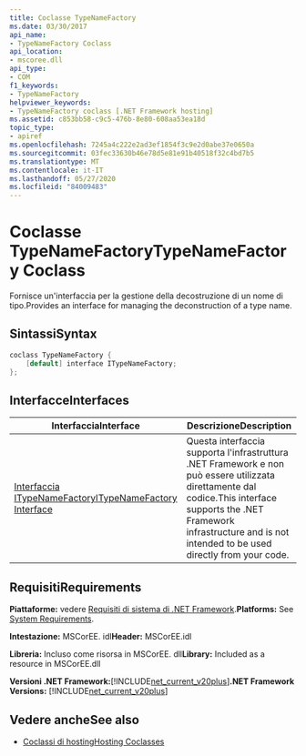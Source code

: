 ```yaml
---
title: Coclasse TypeNameFactory
ms.date: 03/30/2017
api_name:
- TypeNameFactory Coclass
api_location:
- mscoree.dll
api_type:
- COM
f1_keywords:
- TypeNameFactory
helpviewer_keywords:
- TypeNameFactory coclass [.NET Framework hosting]
ms.assetid: c853bb58-c9c5-476b-8e80-608aa53ea18d
topic_type:
- apiref
ms.openlocfilehash: 7245a4c222e2ad3ef1854f3c9e2d0abe37e0650a
ms.sourcegitcommit: 03fec33630b46e78d5e81e91b40518f32c4bd7b5
ms.translationtype: MT
ms.contentlocale: it-IT
ms.lasthandoff: 05/27/2020
ms.locfileid: "84009483"
---
```

# <a name="typenamefactory-coclass"></a><span data-ttu-id="ab953-102">Coclasse TypeNameFactory</span><span class="sxs-lookup"><span data-stu-id="ab953-102">TypeNameFactory Coclass</span></span>
<span data-ttu-id="ab953-103">Fornisce un'interfaccia per la gestione della decostruzione di un nome di tipo.</span><span class="sxs-lookup"><span data-stu-id="ab953-103">Provides an interface for managing the deconstruction of a type name.</span></span>  
  
## <a name="syntax"></a><span data-ttu-id="ab953-104">Sintassi</span><span class="sxs-lookup"><span data-stu-id="ab953-104">Syntax</span></span>  
  
```cpp  
coclass TypeNameFactory {  
    [default] interface ITypeNameFactory;  
};  
```  
  
## <a name="interfaces"></a><span data-ttu-id="ab953-105">Interfacce</span><span class="sxs-lookup"><span data-stu-id="ab953-105">Interfaces</span></span>  
  
|<span data-ttu-id="ab953-106">Interfaccia</span><span class="sxs-lookup"><span data-stu-id="ab953-106">Interface</span></span>|<span data-ttu-id="ab953-107">Descrizione</span><span class="sxs-lookup"><span data-stu-id="ab953-107">Description</span></span>|  
|---------------|-----------------|  
|[<span data-ttu-id="ab953-108">Interfaccia ITypeNameFactory</span><span class="sxs-lookup"><span data-stu-id="ab953-108">ITypeNameFactory Interface</span></span>](itypenamefactory-interface.md)|<span data-ttu-id="ab953-109">Questa interfaccia supporta l'infrastruttura .NET Framework e non può essere utilizzata direttamente dal codice.</span><span class="sxs-lookup"><span data-stu-id="ab953-109">This interface supports the .NET Framework infrastructure and is not intended to be used directly from your code.</span></span>|  
  
## <a name="requirements"></a><span data-ttu-id="ab953-110">Requisiti</span><span class="sxs-lookup"><span data-stu-id="ab953-110">Requirements</span></span>  
 <span data-ttu-id="ab953-111">**Piattaforme:** vedere [Requisiti di sistema di .NET Framework](../../get-started/system-requirements.md).</span><span class="sxs-lookup"><span data-stu-id="ab953-111">**Platforms:** See [System Requirements](../../get-started/system-requirements.md).</span></span>  
  
 <span data-ttu-id="ab953-112">**Intestazione:** MSCorEE. idl</span><span class="sxs-lookup"><span data-stu-id="ab953-112">**Header:** MSCorEE.idl</span></span>  
  
 <span data-ttu-id="ab953-113">**Libreria:** Incluso come risorsa in MSCorEE. dll</span><span class="sxs-lookup"><span data-stu-id="ab953-113">**Library:** Included as a resource in MSCorEE.dll</span></span>  
  
 <span data-ttu-id="ab953-114">**Versioni .NET Framework:**[!INCLUDE[net_current_v20plus](../../../../includes/net-current-v20plus-md.md)]</span><span class="sxs-lookup"><span data-stu-id="ab953-114">**.NET Framework Versions:** [!INCLUDE[net_current_v20plus](../../../../includes/net-current-v20plus-md.md)]</span></span>  
  
## <a name="see-also"></a><span data-ttu-id="ab953-115">Vedere anche</span><span class="sxs-lookup"><span data-stu-id="ab953-115">See also</span></span>

- [<span data-ttu-id="ab953-116">Coclassi di hosting</span><span class="sxs-lookup"><span data-stu-id="ab953-116">Hosting Coclasses</span></span>](hosting-coclasses.md)
